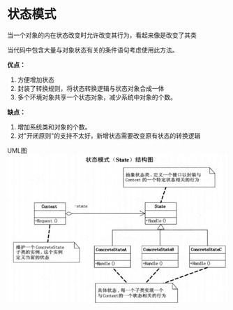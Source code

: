 # 状态模式

当一个对象的内在状态改变时允许改变其行为，看起来像是改变了其类

当代码中包含大量与对象状态有关的条件语句考虑使用此方法。

**优点：** 

1. 方便增加状态
2. 封装了转换规则，将状态转换逻辑与状态对象合成一体
3. 多个环境对象共享一个状态对象，减少系统中对象的个数。

**缺点：** 

1. 增加系统类和对象的个数。
2. 对"开闭原则"的支持不太好，新增状态需要改变原有状态的转换逻辑

UML图<br>
![state](state.png)